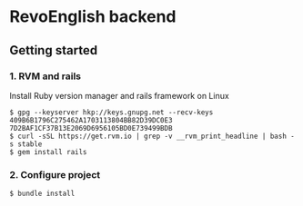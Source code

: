 # RevoEnglish backend

## Getting started

### 1. RVM and rails

Install Ruby version manager and rails framework on Linux

```
$ gpg --keyserver hkp://keys.gnupg.net --recv-keys 409B6B1796C275462A1703113804BB82D39DC0E3 7D2BAF1CF37B13E2069D6956105BD0E739499BDB
$ curl -sSL https://get.rvm.io | grep -v __rvm_print_headline | bash -s stable
$ gem install rails
```

### 2. Configure project

```
$ bundle install
```

